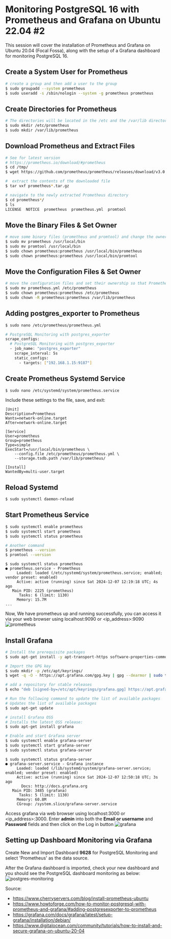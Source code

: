 # Monitoring PostgreSQL 16 with Prometheus and Grafana on Ubuntu 22.04 #2

This session will cover the installation of Prometheus and Grafana on Ubuntu 20.04 (Focal Fossa), along with the setup of a Grafana dashboard for monitoring PostgreSQL 16.

## Create a System User for Prometheus
```bash
# create a group and then add a user to the group
$ sudo groupadd --system prometheus
$ sudo useradd -s /sbin/nologin --system -g prometheus prometheus
```

## Create Directories for Prometheus
```bash
# The directories will be located in the /etc and the /var/lib directory respectively.
$ sudo mkdir /etc/prometheus
$ sudo mkdir /var/lib/prometheus
```

## Download Prometheus and Extract Files
```bash
# See for latest version
# https://prometheus.io/download/#prometheus
$ cd /tmp/
$ wget https://github.com/prometheus/prometheus/releases/download/v3.0.1/prometheus-3.0.1.linux-amd64.tar.gz

#  extract the contents of the downloaded file
$ tar vxf prometheus*.tar.gz

# navigate to the newly extracted Prometheus directory
$ cd prometheus*/
$ ls
LICENSE  NOTICE  prometheus  prometheus.yml  promtool
```

## Move the Binary Files & Set Owner
```bash
# move some binary files (prometheus and promtool) and change the ownership of the files to the "prometheus" user and group
$ sudo mv prometheus /usr/local/bin
$ sudo mv promtool /usr/local/bin
$ sudo chown prometheus:prometheus /usr/local/bin/prometheus
$ sudo chown prometheus:prometheus /usr/local/bin/promtool
```

## Move the Configuration Files & Set Owner
```bash
# move the configuration files and set their ownership so that Prometheus can access them
$ sudo mv prometheus.yml /etc/prometheus
$ sudo chown prometheus:prometheus /etc/prometheus
$ sudo chown -R prometheus:prometheus /var/lib/prometheus
```

## Adding postgres_exporter to Prometheus
```bash
$ sudo nano /etc/prometheus/prometheus.yml

# PostgreSQL Monitoring with postgres_exporter
scrape_configs:
  # PostgreSQL Monitoring with postgres_exporter
  - job_name: "postgres_exporter"
    scrape_interval: 5s
    static_configs:
      - targets: ["192.168.1.15:9187"]
```

## Create Prometheus Systemd Service
```bash
$ sudo nano /etc/systemd/system/prometheus.service
```

Include these settings to the file, save, and exit:
```
[Unit]
Description=Prometheus
Wants=network-online.target
After=network-online.target

[Service]
User=prometheus
Group=prometheus
Type=simple
ExecStart=/usr/local/bin/prometheus \
    --config.file /etc/prometheus/prometheus.yml \
    --storage.tsdb.path /var/lib/prometheus/

[Install]
WantedBy=multi-user.target
```

## Reload Systemd
```bash
$ sudo systemctl daemon-reload
```

## Start Prometheus Service
```bash
$ sudo systemctl enable prometheus
$ sudo systemctl start prometheus
$ sudo systemctl status prometheus

# Another command
$ prometheus --version
$ promtool --version
```

```
$ sudo systemctl status prometheus
● prometheus.service - Prometheus
     Loaded: loaded (/etc/systemd/system/prometheus.service; enabled; vendor preset: enabled)
     Active: active (running) since Sat 2024-12-07 12:19:18 UTC; 4s ago
   Main PID: 2225 (prometheus)
      Tasks: 6 (limit: 1130)
     Memory: 15.7M
...
```

Now, We have prometheus up and running successfully, you can access it via your web browser using localhost:9090 or <ip_address>:9090
![prometheus](prometheus.png)

## Install Grafana
```bash
# Install the prerequisite packages
$ sudo apt-get install -y apt-transport-https software-properties-common wget

# Import the GPG key
$ sudo mkdir -p /etc/apt/keyrings/
$ wget -q -O - https://apt.grafana.com/gpg.key | gpg --dearmor | sudo tee /etc/apt/keyrings/grafana.gpg > /dev/null

# add a repository for stable releases
$ echo "deb [signed-by=/etc/apt/keyrings/grafana.gpg] https://apt.grafana.com stable main" | sudo tee -a /etc/apt/sources.list.d/grafana.list

# Run the following command to update the list of available packages
# Updates the list of available packages
$ sudo apt-get update

# install Grafana OSS
# Installs the latest OSS release:
$ sudo apt-get install grafana

# Enable and start Grafana server
$ sudo systemctl enable grafana-server
$ sudo systemctl start grafana-server
$ sudo systemctl status grafana-server
```

```
$ sudo systemctl status grafana-server
● grafana-server.service - Grafana instance
     Loaded: loaded (/lib/systemd/system/grafana-server.service; enabled; vendor preset: enabled)
     Active: active (running) since Sat 2024-12-07 12:50:18 UTC; 3s ago
       Docs: http://docs.grafana.org
   Main PID: 3485 (grafana)
      Tasks: 5 (limit: 1130)
     Memory: 60.8M
     CGroup: /system.slice/grafana-server.service
```
Access grafana via web browser using localhost:3000 or <ip_address>:3000. Enter <b>admin</b> into both the <b>Email or username</b> and <b>Password</b> fields and then click on the Log in button
![grafana](grafana.png)

## Setting up Dashboard Monitoring via Grafana
Create New and Import Dashboard <b>9628</b> for PostgreSQL Monitoring and select 'Prometheus' as the data source. 

After the Grafana dashboard is imported, check your new dashboard and you should see the PostgreSQL dashboard monitoring as below:
![postgres-monitoring](postgres-monitoring.png)

Source:
- https://www.cherryservers.com/blog/install-prometheus-ubuntu
- https://www.howtoforge.com/how-to-monitor-postgresql-with-prometheus-and-grafana/#adding-postgresexporter-to-prometheus
- https://grafana.com/docs/grafana/latest/setup-grafana/installation/debian/
- https://www.digitalocean.com/community/tutorials/how-to-install-and-secure-grafana-on-ubuntu-20-04
